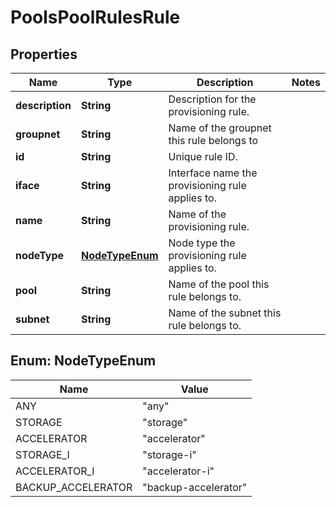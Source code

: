 
# PoolsPoolRulesRule

## Properties
Name | Type | Description | Notes
------------ | ------------- | ------------- | -------------
**description** | **String** | Description for the provisioning rule. | 
**groupnet** | **String** | Name of the groupnet this rule belongs to | 
**id** | **String** | Unique rule ID. | 
**iface** | **String** | Interface name the provisioning rule applies to. | 
**name** | **String** | Name of the provisioning rule. | 
**nodeType** | [**NodeTypeEnum**](#NodeTypeEnum) | Node type the provisioning rule applies to. | 
**pool** | **String** | Name of the pool this rule belongs to. | 
**subnet** | **String** | Name of the subnet this rule belongs to. | 


<a name="NodeTypeEnum"></a>
## Enum: NodeTypeEnum
Name | Value
---- | -----
ANY | &quot;any&quot;
STORAGE | &quot;storage&quot;
ACCELERATOR | &quot;accelerator&quot;
STORAGE_I | &quot;storage-i&quot;
ACCELERATOR_I | &quot;accelerator-i&quot;
BACKUP_ACCELERATOR | &quot;backup-accelerator&quot;



